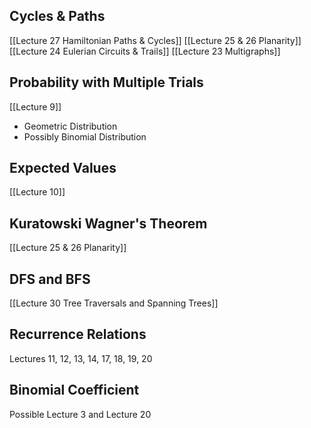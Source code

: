 
## Cycles & Paths
[[Lecture 27 Hamiltonian Paths & Cycles]]
[[Lecture 25 & 26 Planarity]]
[[Lecture 24 Eulerian Circuits & Trails]]
[[Lecture 23 Multigraphs]]
## Probability with Multiple Trials
[[Lecture 9]]
 - Geometric Distribution
 - Possibly Binomial Distribution

## Expected Values
[[Lecture 10]]
## Kuratowski Wagner's Theorem
[[Lecture 25 & 26 Planarity]]
## DFS and BFS
[[Lecture 30 Tree Traversals and Spanning Trees]]
## Recurrence Relations
Lectures 11, 12, 13, 14, 17, 18, 19, 20
## Binomial Coefficient 
Possible Lecture 3 and Lecture 20